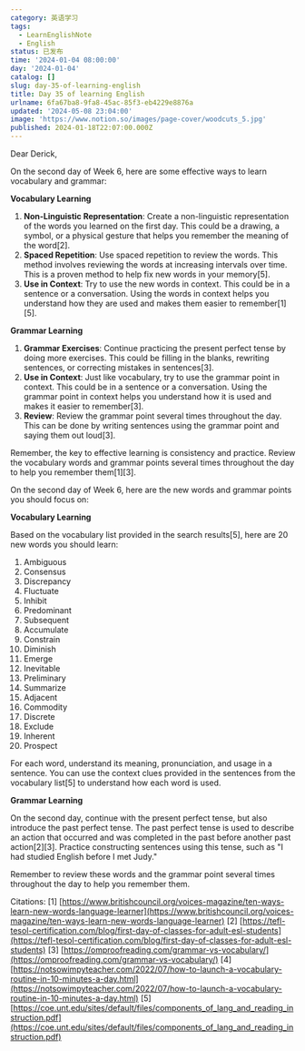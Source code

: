 ```yaml
---
category: 英语学习
tags:
  - LearnEnglishNote
  - English
status: 已发布
time: '2024-01-04 08:00:00'
day: '2024-01-04'
catalog: []
slug: day-35-of-learning-english
title: Day 35 of learning English
urlname: 6fa67ba8-9fa8-45ac-85f3-eb4229e8876a
updated: '2024-05-08 23:04:00'
image: 'https://www.notion.so/images/page-cover/woodcuts_5.jpg'
published: 2024-01-18T22:07:00.000Z
---
```


Dear Derick,


On the second day of Week 6, here are some effective ways to learn vocabulary and grammar:


**Vocabulary Learning**

1. **Non-Linguistic Representation**: Create a non-linguistic representation of the words you learned on the first day. This could be a drawing, a symbol, or a physical gesture that helps you remember the meaning of the word[2].
2. **Spaced Repetition**: Use spaced repetition to review the words. This method involves reviewing the words at increasing intervals over time. This is a proven method to help fix new words in your memory[5].
3. **Use in Context**: Try to use the new words in context. This could be in a sentence or a conversation. Using the words in context helps you understand how they are used and makes them easier to remember[1][5].

**Grammar Learning**

1. **Grammar Exercises**: Continue practicing the present perfect tense by doing more exercises. This could be filling in the blanks, rewriting sentences, or correcting mistakes in sentences[3].
2. **Use in Context**: Just like vocabulary, try to use the grammar point in context. This could be in a sentence or a conversation. Using the grammar point in context helps you understand how it is used and makes it easier to remember[3].
3. **Review**: Review the grammar point several times throughout the day. This can be done by writing sentences using the grammar point and saying them out loud[3].

Remember, the key to effective learning is consistency and practice. Review the vocabulary words and grammar points several times throughout the day to help you remember them[1][3].


On the second day of Week 6, here are the new words and grammar points you should focus on:


**Vocabulary Learning**


Based on the vocabulary list provided in the search results[5], here are 20 new words you should learn:

1. Ambiguous
2. Consensus
3. Discrepancy
4. Fluctuate
5. Inhibit
6. Predominant
7. Subsequent
8. Accumulate
9. Constrain
10. Diminish
11. Emerge
12. Inevitable
13. Preliminary
14. Summarize
15. Adjacent
16. Commodity
17. Discrete
18. Exclude
19. Inherent
20. Prospect

For each word, understand its meaning, pronunciation, and usage in a sentence. You can use the context clues provided in the sentences from the vocabulary list[5] to understand how each word is used.


**Grammar Learning**


On the second day, continue with the present perfect tense, but also introduce the past perfect tense. The past perfect tense is used to describe an action that occurred and was completed in the past before another past action[2][3]. Practice constructing sentences using this tense, such as "I had studied English before I met Judy."


Remember to review these words and the grammar point several times throughout the day to help you remember them.


Citations:
[1] [https://www.britishcouncil.org/voices-magazine/ten-ways-learn-new-words-language-learner](https://www.britishcouncil.org/voices-magazine/ten-ways-learn-new-words-language-learner)
[2] [https://tefl-tesol-certification.com/blog/first-day-of-classes-for-adult-esl-students](https://tefl-tesol-certification.com/blog/first-day-of-classes-for-adult-esl-students)
[3] [https://omproofreading.com/grammar-vs-vocabulary/](https://omproofreading.com/grammar-vs-vocabulary/)
[4] [https://notsowimpyteacher.com/2022/07/how-to-launch-a-vocabulary-routine-in-10-minutes-a-day.html](https://notsowimpyteacher.com/2022/07/how-to-launch-a-vocabulary-routine-in-10-minutes-a-day.html)
[5] [https://coe.unt.edu/sites/default/files/components_of_lang_and_reading_instruction.pdf](https://coe.unt.edu/sites/default/files/components_of_lang_and_reading_instruction.pdf)

